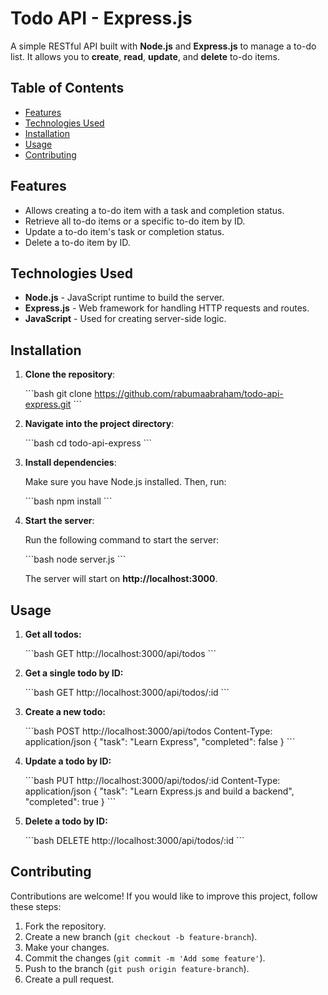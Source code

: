 # Todo API - Express.js

A simple RESTful API built with **Node.js** and **Express.js** to manage a to-do list. It allows you to **create**, **read**, **update**, and **delete** to-do items.

## Table of Contents

- [Features](#features)
- [Technologies Used](#technologies-used)
- [Installation](#installation)
- [Usage](#usage)
- [Contributing](#contributing)

## Features

- Allows creating a to-do item with a task and completion status.
- Retrieve all to-do items or a specific to-do item by ID.
- Update a to-do item's task or completion status.
- Delete a to-do item by ID.
  
## Technologies Used

- **Node.js** - JavaScript runtime to build the server.
- **Express.js** - Web framework for handling HTTP requests and routes.
- **JavaScript** - Used for creating server-side logic.

## Installation

1. **Clone the repository**:

    \`\`\`bash
    git clone https://github.com/rabumaabraham/todo-api-express.git
    \`\`\`

2. **Navigate into the project directory**:

    \`\`\`bash
    cd todo-api-express
    \`\`\`

3. **Install dependencies**:

    Make sure you have Node.js installed. Then, run:

    \`\`\`bash
    npm install
    \`\`\`

4. **Start the server**:

    Run the following command to start the server:

    \`\`\`bash
    node server.js
    \`\`\`

    The server will start on **http://localhost:3000**.

## Usage

1. **Get all todos:**

    \`\`\`bash
    GET http://localhost:3000/api/todos
    \`\`\`

2. **Get a single todo by ID:**

    \`\`\`bash
    GET http://localhost:3000/api/todos/:id
    \`\`\`

3. **Create a new todo:**

    \`\`\`bash
    POST http://localhost:3000/api/todos
    Content-Type: application/json
    {
        \"task\": \"Learn Express\",
        \"completed\": false
    }
    \`\`\`

4. **Update a todo by ID:**

    \`\`\`bash
    PUT http://localhost:3000/api/todos/:id
    Content-Type: application/json
    {
        \"task\": \"Learn Express.js and build a backend\",
        \"completed\": true
    }
    \`\`\`

5. **Delete a todo by ID:**

    \`\`\`bash
    DELETE http://localhost:3000/api/todos/:id
    \`\`\`

## Contributing

Contributions are welcome! If you would like to improve this project, follow these steps:

1. Fork the repository.
2. Create a new branch (`git checkout -b feature-branch`).
3. Make your changes.
4. Commit the changes (`git commit -m 'Add some feature'`).
5. Push to the branch (`git push origin feature-branch`).
6. Create a pull request.
